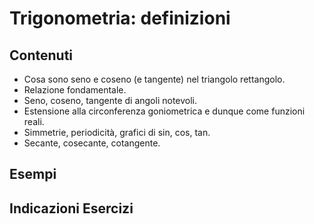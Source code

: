 # Trigonometria: definizioni

## Contenuti

- Cosa sono seno e coseno (e tangente) nel triangolo rettangolo.
- Relazione fondamentale.
- Seno, coseno, tangente di angoli notevoli.
- Estensione alla circonferenza goniometrica e dunque come funzioni reali.
- Simmetrie, periodicità, grafici di sin, cos, tan.
- Secante, cosecante, cotangente.

## Esempi

## Indicazioni Esercizi
